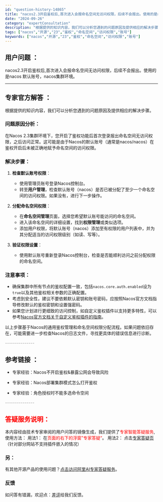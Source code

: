 ```yaml
---
id: "question-history-14865"
title: "nacos2.3开启鉴权后,首次进入会报命名空间无访问权限，后续不会报出。使用的是nacos 默认账号，n"
date: "2024-09-26"
category: "expertConsultation"
description: "根据提供的知识内容，我们可以分析您遇到的问题原因及提供相应的解决步骤。### 问题原因分析：在Nacos 2.3集群环境下，您开启了鉴权功能后首次登录报出命名空间无访问权限，之后访问正常。这可能是由于Nacos的默认账号（通常是nacos/nacos）在鉴权开启后未被正确地赋予命名空间的访问权限。#"
tags: ["nacos","开源","23","鉴权","命名空间","访问权限","账号"]
keywords: ["nacos","开源","23","鉴权","命名空间","访问权限","账号"]
---
```


## 用户问题 ： 
 nacos2.3开启鉴权后,首次进入会报命名空间无访问权限，后续不会报出。使用的是nacos 默认账号，nacos集群环境。  

---------------
## 专家官方解答 ：

根据提供的知识内容，我们可以分析您遇到的问题原因及提供相应的解决步骤。

### 问题原因分析：
在Nacos 2.3集群环境下，您开启了鉴权功能后首次登录报出命名空间无访问权限，之后访问正常。这可能是由于Nacos的默认账号（通常是nacos/nacos）在鉴权开启后未被正确地赋予命名空间的访问权限。

### 解决步骤：
1. **检查默认账号权限**：
   - 使用管理员账号登录Nacos控制台。
   - 转至**用户管理**，检查默认账号（nacos）是否已被分配了至少一个命名空间的访问权限。如果没有，进行下一步操作。

2. **分配命名空间权限**：
   - 在**命名空间管理**页面，选择您希望默认账号能访问的命名空间。
   - 进入该命名空间的详细设置，找到**权限管理**或类似选项。
   - 添加用户权限，将默认账号（nacos）添加至有权限的用户列表中，并为其分配适当的访问权限级别（如读、写等）。

3. **验证权限设置**：
   - 使用默认账号重新登录Nacos控制台，检查是否能顺利访问之前分配权限的命名空间。

### 注意事项：
- 确保集群中所有节点的鉴权配置一致，包括`nacos.core.auth.enabled`设为`true`以及其他鉴权相关参数的正确配置。
- 考虑到安全性，建议不要依赖默认密钥和账号密码，应按照Nacos官方文档指导修改默认的鉴权密钥和设置强密码。
- 如果您计划进行更细致的访问控制，如自定义鉴权插件以支持更多特性，可以参考[Nacos官方文档关于自定义鉴权插件的指南](https://nacos.io/docs/latest/plugin/auth-plugin/)。

以上步骤基于Nacos的通用鉴权管理和命名空间权限分配流程。如果问题依旧存在，可能需要进一步检查Nacos的日志文件，寻找更具体的错误信息进行诊断。


<font color="#949494">---------------</font> 


## 参考链接 ：

* 专家经验：Nacos不开启鉴权&暴露公网会导致风险 
 
 * 专家经验：Nacos部署集群模式怎么打开鉴权 
 
 * 专家经验：角色授权时不能多选命令空间 


 <font color="#949494">---------------</font> 
 


## <font color="#FF0000">答疑服务说明：</font> 

本内容经由技术专家审阅的用户问答的镜像生成，我们提供了<font color="#FF0000">专家智能答疑服务</font>,使用方法：
用法1： 在<font color="#FF0000">页面的右下的浮窗”专家答疑“</font>。
用法2： 点击[专家答疑页](https://answer.opensource.alibaba.com/docs/intro)（针对部分网站不支持插件嵌入的情况）
### 另：


有其他开源产品的使用问题？[点击访问阿里AI专家答疑服务](https://answer.opensource.alibaba.com/docs/intro)。
### 反馈
如问答有错漏，欢迎点：[差评](https://ai.nacos.io/user/feedbackByEnhancerGradePOJOID?enhancerGradePOJOId=14890)给我们反馈。

